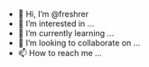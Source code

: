 - 👋 Hi, I’m @freshrer
- 👀 I’m interested in ...
- 🌱 I’m currently learning ...
- 💞️ I’m looking to collaborate on ...
- 📫 How to reach me ...

<!---
freshrer/freshrer is a ✨ special ✨ repository because its `README.md` (this file) appears on your GitHub profile.
You can click the Preview link to take a look at your changes.
--->

